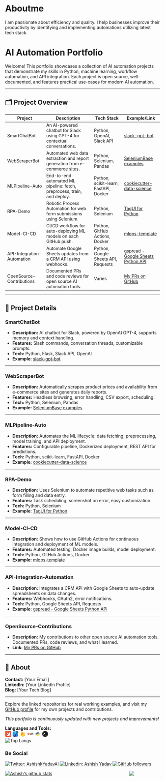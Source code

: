 # Aboutme
I am passionate about efficiency and quality. I help businesses improve their productivity by identifying and implementing automations utilizing latest tech stack.


<!--<br>
### Publications 
[![Medium](https://github.com/alokc83/alokc83/blob/master/images/medium.svg)](https://medium.com/@alok.ch83)
<br> --->
# AI Automation Portfolio

Welcome! This portfolio showcases a collection of AI automation projects that demonstrate my skills in Python, machine learning, workflow automation, and API integration. Each project is open source, well-documented, and features practical use-cases for modern AI automation.

---

## 🗂 Project Overview

| Project | Description | Tech Stack | Example/Link |
|---------|-------------|------------|--------------|
| SmartChatBot | An AI-powered chatbot for Slack using GPT-4 for contextual conversations. | Python, OpenAI, Slack API | [slack-gpt-bot](https://github.com/lima-edu/slack-gpt-bot) |
| WebScraperBot | Automated web data extraction and report generation from e-commerce sites. | Python, Selenium, Pandas | [SeleniumBase examples](https://github.com/seleniumbase/SeleniumBase/tree/master/examples) |
| MLPipeline-Auto | End-to-end automated ML pipeline: fetch, preprocess, train, and deploy. | Python, scikit-learn, FastAPI, Docker | [cookiecutter-data-science](https://github.com/drivendata/cookiecutter-data-science) |
| RPA-Demo | Robotic Process Automation for web form submissions using Selenium. | Python, Selenium | [TagUI for Python](https://github.com/tebelorg/TagUI-Python) |
| Model-CI-CD | CI/CD workflow for auto-deploying ML models on each GitHub push. | Python, GitHub Actions, Docker | [mlops-template](https://github.com/NiklasPeter/MLops-Template) |
| API-Integration-Automation | Automate Google Sheets updates from a CRM API using webhooks. | Python, Google Sheets API, Requests | [gspread - Google Sheets Python API](https://github.com/burnash/gspread) |
| OpenSource-Contributions | Documented PRs and code reviews for open source AI automation tools. | Varies | [My PRs on GitHub](https://github.com/pulls?q=is%3Apr+author%3Aashishk-yadav) |

---

## 📂 Project Details

### SmartChatBot
- **Description:** AI chatbot for Slack, powered by OpenAI GPT-4, supports memory and context handling.
- **Features:** Slash commands, conversation threads, customizable prompts.
- **Tech:** Python, Flask, Slack API, OpenAI
- **Example:** [slack-gpt-bot](https://github.com/lima-edu/slack-gpt-bot)

---

### WebScraperBot
- **Description:** Automatically scrapes product prices and availability from e-commerce sites and generates daily reports.
- **Features:** Headless browsing, error handling, CSV export, scheduling.
- **Tech:** Python, Selenium, Pandas
- **Example:** [SeleniumBase examples](https://github.com/seleniumbase/SeleniumBase/tree/master/examples)

---

### MLPipeline-Auto
- **Description:** Automates the ML lifecycle: data fetching, preprocessing, model training, and API deployment.
- **Features:** Configurable pipeline, Dockerized deployment, REST API for predictions.
- **Tech:** Python, scikit-learn, FastAPI, Docker
- **Example:** [cookiecutter-data-science](https://github.com/drivendata/cookiecutter-data-science)

---

### RPA-Demo
- **Description:** Uses Selenium to automate repetitive web tasks such as form filling and data entry.
- **Features:** Task scheduling, screenshot on error, easy customization.
- **Tech:** Python, Selenium
- **Example:** [TagUI for Python](https://github.com/tebelorg/TagUI-Python)

---

### Model-CI-CD
- **Description:** Shows how to use GitHub Actions for continuous integration and deployment of ML models.
- **Features:** Automated testing, Docker image builds, model deployment.
- **Tech:** Python, GitHub Actions, Docker
- **Example:** [mlops-template](https://github.com/NiklasPeter/MLops-Template)

---

### API-Integration-Automation
- **Description:** Integrates a CRM API with Google Sheets to auto-update spreadsheets on data changes.
- **Features:** Webhooks, OAuth2, error notifications.
- **Tech:** Python, Google Sheets API, Requests
- **Example:** [gspread - Google Sheets Python API](https://github.com/burnash/gspread)

---

### OpenSource-Contributions
- **Description:** My contributions to other open source AI automation tools. Documented PRs, code reviews, and what I learned.
- **Link:** [My PRs on GitHub](https://github.com/pulls?q=is%3Apr+author%3Aashishk-yadav)

---

## 📄 About

**Contact:** [Your Email]  
**LinkedIn:** [Your LinkedIn Profile]  
**Blog:** [Your Tech Blog]  

---

Explore the linked repositories for real working examples, and visit my [GitHub profile](https://github.com/ashishk-yadav) for my own projects and contributions.

*This portfolio is continuously updated with new projects and improvements!*

**Languages and Tools:**  
<code><img height="20" src="https://raw.githubusercontent.com/github/explore/80688e429a7d4ef2fca1e82350fe8e3517d3494d/topics/swift/swift.png"></code>
<code><img height="20" src="https://raw.githubusercontent.com/github/explore/80688e429a7d4ef2fca1e82350fe8e3517d3494d/topics/xcode/xcode.png"></code>
<code><img height="20" src="https://raw.githubusercontent.com/github/explore/80688e429a7d4ef2fca1e82350fe8e3517d3494d/topics/firebase/firebase.png"></code>
<code><img height="20" src="https://raw.githubusercontent.com/github/explore/80688e429a7d4ef2fca1e82350fe8e3517d3494d/topics/git/git.png"></code>
<code><img height="20" src="https://raw.githubusercontent.com/github/explore/80688e429a7d4ef2fca1e82350fe8e3517d3494d/topics/python/python.png"></code>
<code><img height="20" src="https://raw.githubusercontent.com/github/explore/80688e429a7d4ef2fca1e82350fe8e3517d3494d/topics/terminal/terminal.png"></code>
<br>
![Top Langs](https://github-readme-stats.vercel.app/api/top-langs/?username=ashishk-yadav&layout=compact)

### Be Social 
[![Twitter: AshishkYadavAI](https://img.shields.io/twitter/follow/AshishkYadavAI)]((https://x.com/AshishkYadavAI))
[![Linkedin: Ashish Yadav](https://img.shields.io/badge/-AshishYadav-blue?style=flat-square&logo=Linkedin&logoColor=white&link=https://www.linkedin.com/in/ashishkyadav07/)](https://www.linkedin.com/in/ashishkyadav07/)
[![GitHub followers](https://img.shields.io/github/followers/anmol098?label=Follow&style=social)](https://github.com/ashishk-yadav)



<code><img align='right' src='https://user-images.githubusercontent.com/5713670/87202985-820dcb80-c2b6-11ea-9f56-7ec461c497c3.gif' width='100"'></code>
[![Ashish's github stats](https://github-readme-stats.vercel.app/api?username=ashishk-yadav&count_private=true&show_icons=true&theme=dark)](https://github.com/ashishk-yadav/Aboutme)

<!--GITHUB_ACTIVITY:{"rows": 5, "raw": true}-->
<!--
**ashishk-yadav/Aboutme** is a ✨ _special_ ✨ repository because its `README.md` (this file) appears on your GitHub profile.

Here are some ideas to get you started:

- 🔭 I’m currently working on ...
- 🌱 I’m currently learning ...
- 👯 I’m looking to collaborate on ...
- 🤔 I’m looking for help with ...
- 💬 Ask me about ...
- 📫 How to reach me: ...
- 😄 Pronouns: ...
- ⚡ Fun fact: ...
-->
